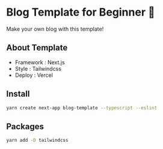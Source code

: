 # Blog Template for Beginner 📇

Make your own blog with this template!

## About Template

- Framework : Next.js
- Style : Tailwindcss
- Deploy : Vercel

## Install

```sh
yarn create next-app blog-template --typescript --eslint
```

## Packages

```sh
yarn add -D tailwindcss
```
